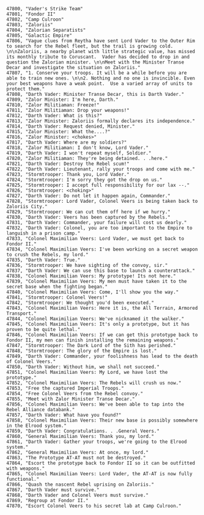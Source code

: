 ﻿```text
47800, "Vader's Strike Team"
47801, "Fondor II"
47802, "Camp Culroon"
47803, "Zaloriis"
47804, "Zalorian Separatists"
47805, "Galactic Empire"
47806, "Vague clues from Reytha have sent Lord Vader to the Outer Rim to search for the Rebel fleet, but the trail is growing cold. \n\nZaloriis, a nearby planet with little strategic value, has missed its monthly tribute to Coruscant.  Vader has decided to drop in and question the Zalorian minister. \n\nMeet with the Minister Transe Decar and investigate the situation on Zaloriis."
47807, "1. Conserve your troops. It will be a while before you are able to train new ones. \n\n2. Nothing and no one is invincible. Even your best weapons have a weak point.  Use a varied array of units to protect them."
47808, "Darth Vader: Minister Transe Decar, this is Darth Vader."
47809, "Zalor Minister: I'm here, Darth."
47810, "Zalor Militiaman: Freeze!"
47811, "Zalor Militiaman: Drop your weapons!"
47812, "Darth Vader: What is this?"
47813, "Zalor Minister: Zaloriis formally declares its independence."
47814, "Darth Vader: Request denied, Minister."
47815, "Zalor Minister: What the....?"
47816, "Zalor Minister: <chokes>"
47817, "Darth Vader: Where are my soldiers?"
47818, "Zalor Militiaman: I don't know, Lord Vader."
47819, "Darth Vader: I won't repeat myself, Soldier."
47820, "Zalor Militiaman: They're being detained. . .here."
47821, "Darth Vader: Destroy the Rebel scum!"
47822, "Darth Vader: Lieutenant, rally your troops and come with me."
47823, "Stormtrooper: Thank you, Lord Vader."
47824, "Stormtrooper: I'm sorry they got the drop on us."
47825, "Stormtrooper: I accept full responsibility for our lax --."
47826, "Stormtrooper: <choking>"
47827, "Darth Vader: Do not let it happen again, Commander."
47828, "Stormtrooper: Lord Vader, Colonel Veers is being taken back to Zaloriis City."
47829, "Stormtrooper: We can cut them off here if we hurry."
47830, "Darth Vader: Veers has been captured by the Rebels."
47831, "Darth Vader: Commander, your failure will cost us dearly."
47832, "Darth Vader: Colonel, you are too important to the Empire to languish in a prison camp."
47833, "Colonel Maximilian Veers: Lord Vader, we must get back to Fondor II."
47834, "Colonel Maximilian Veers: I've been working on a secret weapon to crush the Rebels, my lord."
47835, "Darth Vader: True."
47836, "Stormtrooper: We have sighting of the convoy, sir."
47837, "Darth Vader: We can use this base to launch a counterattack."
47838, "Colonel Maximilian Veers: My prototype! Its not here."
47839, "Colonel Maximilian Veers: My men must have taken it to the secret base when the fighting began."
47840, "Colonel Maximilian Veers: Come, I'll show you the way."
47841, "Stormtrooper: Colonel Veers!"
47842, "Stormtrooper: We thought you'd been executed."
47843, "Colonel Maximilian Veers: Here it is, the All Terrain, Armored Transport."
47844, "Colonel Maximilian Veers: We've nicknamed it the walker."
47845, "Colonel Maximilian Veers: It's only a prototype, but it has proven to be quite lethal."
47846, "Colonel Maximilian Veers: If we can get this prototype back to Fondor II, my men can finish installing the remaining weapons."
47847, "Stormtrooper: The Dark Lord of the Sith has perished."
47848, "Stormtrooper: The glory of the Empire is lost."
47849, "Darth Vader: Commander, your foolishness has lead to the death of Colonel Veers."
47850, "Darth Vader: Without him, we shall not succeed."
47851, "Colonel Maximilian Veers: My Lord, we have lost the prototype."
47852, "Colonel Maximilian Veers: The Rebels will crush us now."
47853, "Free the captured Imperial Troops."
47854, "Free Colonel Veers from the Rebel convoy."
47855, "Meet with Zalor Minister Transe Decar."
47856, "Colonel Maximilian Veers: We've been able to tap into the Rebel Alliance databank."
47857, "Darth Vader: What have you found?"
47858, "Colonel Maximilian Veers: Their new base is possibly somewhere in the Elrood system."
47859, "Darth Vader: Congratulations. . .General Veers."
47860, "General Maximilian Veers: Thank you, my lord."
47861, "Darth Vader: Gather your troops, we're going to the Elrood system."
47862, "General Maximilian Veers: At once, my lord."
47863, "The Prototype AT-AT must not be destroyed."
47864, "Escort the prototype back to Fondor II so it can be outfitted with weapons."
47865, "Colonel Maximilian Veers: Lord Vader, the AT-AT is now fully functional."
47866, "Quash the nascent Rebel uprising on Zaloriis."
47867, "Darth Vader must survive."
47868, "Darth Vader and Colonel Veers must survive."
47869, "Regroup at Fondor II."
47870, "Escort Colonel Veers to his secret lab at Camp Culroon."
```